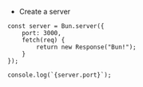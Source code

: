 * Create a server

```
const server = Bun.server({
	port: 3000,
	fetch(req) {
		return new Response("Bun!");
	}
});

console.log(`{server.port}`);
```
